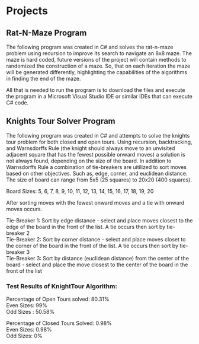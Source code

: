 # Projects

## Rat-N-Maze Program

The following program was created in C# and solves the rat-n-maze problem using recursion to improve its search to navigate an 8x8 maze. The maze is hard coded, future versions of the project will contain methods to randomized the construction of a maze. So, that on each iteration the maze will be generated differently, highlighting the capabilities of the algorithms in finding the end of the maze.

All that is needed to run the program is to download the files and execute the program in a Microsoft Visual Studio IDE or similar IDEs that can execute C# code.   

## Knights Tour Solver Program

The following program was created in C# and attempts to solve the knights tour problem for both closed and open tours. Using recursion, backtracking, and Warnsdorffs Rule (the knight should always move to an unvisited adjacent square that has the fewest possible onward moves) a solution is not always found, depending on the size of the board. In addition to Warnsdorffs Rule a combination of tie-breakers are uitilized to sort moves based on other objectives. Such as, edge, corner, and euclidean distance. The size of board can range from 5x5 (25 squares) to 20x20 (400 squares).

Board Sizes: 5, 6, 7, 8, 9, 10, 11, 12, 13, 14, 15, 16, 17, 18, 19, 20

After sorting moves with the fewest onward moves and a tie with onward moves occurs.

Tie-Breaker 1: Sort by edge distance - select and place moves closest to the edge of the board in the front of the list. A tie occurs then sort by tie-breaker 2<br>
Tie-Breaker 2: Sort by corner distance - select and place moves closet to the corner of the board in the front of the list. A tie occurs then sort by tie-breaker 3<br>
Tie-Breaker 3: Sort by distance (euclidean distance) from the center of the board - select and place the move closest to the center of the board in the front of the list<br> 

### Test Results of KnightTour Algorithm: 

Percentage of Open Tours solved: 80.31%<br>
Even Sizes: 99%<br>
Odd Sizes : 50.58%<br> 

Percentage of Closed Tours Solved: 0.98%<br>
Even Sizes: 0.98%<br>
Odd Sizes: 0%<br>

